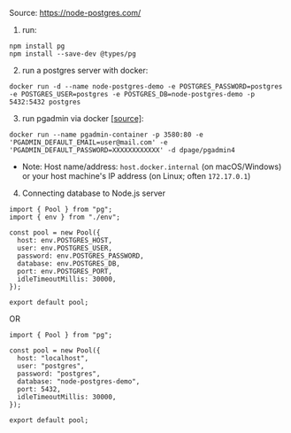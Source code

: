 Source: https://node-postgres.com/

1. run:
```
npm install pg
npm install --save-dev @types/pg
```

2. run a postgres server with docker:

```
docker run -d --name node-postgres-demo -e POSTGRES_PASSWORD=postgres -e POSTGRES_USER=postgres -e POSTGRES_DB=node-postgres-demo -p 5432:5432 postgres
```

3. run pgadmin via docker [[source]](https://medium.com/@marvinjungre/get-postgresql-and-pgadmin-4-up-and-running-with-docker-4a8d81048aea):

```
docker run --name pgadmin-container -p 3580:80 -e 'PGADMIN_DEFAULT_EMAIL=user@mail.com' -e 'PGADMIN_DEFAULT_PASSWORD=XXXXXXXXXXXX' -d dpage/pgadmin4
```
- Note: Host name/address: `host.docker.internal` (on macOS/Windows) or your host machine's IP address (on Linux; often `172.17.0.1`)


4. Connecting database to Node.js server
```
import { Pool } from "pg";
import { env } from "./env";

const pool = new Pool({
  host: env.POSTGRES_HOST,
  user: env.POSTGRES_USER,
  password: env.POSTGRES_PASSWORD,
  database: env.POSTGRES_DB,
  port: env.POSTGRES_PORT,
  idleTimeoutMillis: 30000,
});

export default pool;
```
OR
```
import { Pool } from "pg";

const pool = new Pool({
  host: "localhost",
  user: "postgres",
  password: "postgres",
  database: "node-postgres-demo",
  port: 5432,
  idleTimeoutMillis: 30000,
});

export default pool;
```